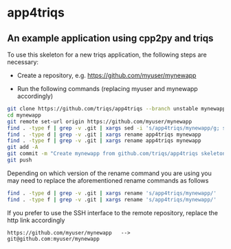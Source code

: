# app4triqs

An example application using cpp2py and triqs
---------------------------------------------

To use this skeleton for a new triqs application, the following steps are necessary:

* Create a repository, e.g. https://github.com/myuser/mynewapp

* Run the following commands (replacing myuser and mynewapp accordingly)

```bash
git clone https://github.com/triqs/app4triqs --branch unstable mynewapp
cd mynewapp
git remote set-url origin https://github.com/myuser/mynewapp
find . -type f | grep -v .git | xargs sed -i 's/app4triqs/mynewapp/g; s/APP4TRIQS/MYNEWAPP/g'
find . -type d | grep -v .git | xargs rename app4triqs mynewapp
find . -type f | grep -v .git | xargs rename app4triqs mynewapp
git add -A
git commit -m "Create mynewapp from github.com/triqs/app4triqs skeleton"
git push
```

Depending on which version of the rename command you are using you may
need to replace the aforementioned rename commands as follows

```bash
find . -type d | grep -v .git | xargs rename 's/app4triqs/mynewapp/'
find . -type f | grep -v .git | xargs rename 's/app4triqs/mynewapp/'
```

If you prefer to use the SSH interface to the remote repository,
replace the http link accordingly

```
https://github.com/myuser/mynewapp   -->   git@github.com:myuser/mynewapp
```
